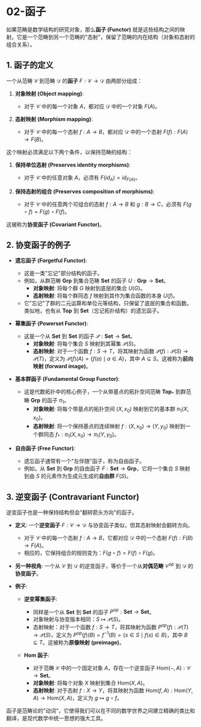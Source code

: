 # 02-函子

如果范畴是数学结构的研究对象，那么**函子 (Functor)** 就是这些结构之间的映射。它是一个范畴到另一个范畴的"态射"，保留了范畴的内在结构（对象和态射的组合关系）。

## 1. 函子的定义

一个从范畴 $\mathcal{C}$ 到范畴 $\mathcal{D}$ 的**函子** $F: \mathcal{C} \to \mathcal{D}$ 由两部分组成：

1. **对象映射 (Object mapping)**:
    - 对于 $\mathcal{C}$ 中的每一个对象 $A$，都对应 $\mathcal{D}$ 中的一个对象 $F(A)$。

2. **态射映射 (Morphism mapping)**:
    - 对于 $\mathcal{C}$ 中的每一个态射 $f: A \to B$，都对应 $\mathcal{D}$ 中的一个态射 $F(f): F(A) \to F(B)$。

这个映射必须满足以下两个条件，以保持范畴的结构：

1. **保持单位态射 (Preserves identity morphisms)**:
    - 对于 $\mathcal{C}$ 中的任意对象 $A$，必须有 $F(id_A) = id_{F(A)}$。

2. **保持态射的组合 (Preserves composition of morphisms)**:
    - 对于 $\mathcal{C}$ 中的任意两个可组合的态射 $f: A \to B$ 和 $g: B \to C$，必须有 $F(g \circ f) = F(g) \circ F(f)$。

这被称为**协变函子 (Covariant Functor)**。

## 2. 协变函子的例子

- **遗忘函子 (Forgetful Functor)**:
  - 这是一类"忘记"部分结构的函子。
  - 例如，从群范畴 **Grp** 到集合范畴 **Set** 的函子 $U: \mathbf{Grp} \to \mathbf{Set}$。
    - **对象映射**: 将每个群 $G$ 映射到底层的集合 $U(G)$。
    - **态射映射**: 将每个群同态 $f$ 映射到其作为集合函数的本身 $U(f)$。
  - 它"忘记"了群的二元运算和单位元等结构，只保留了底层的集合和函数。类似地，也有从 **Top** 到 **Set**（忘记拓扑结构）的遗忘函子。

- **幂集函子 (Powerset Functor)**:
  - 这是一个从 **Set** 到 **Set** 的函子 $\mathcal{P}: \mathbf{Set} \to \mathbf{Set}$。
    - **对象映射**: 将每个集合 $S$ 映射到其幂集 $\mathcal{P}(S)$。
    - **态射映射**: 对于一个函数 $f: S \to T$，将其映射为函数 $\mathcal{P}(f): \mathcal{P}(S) \to \mathcal{P}(T)$，定义为 $\mathcal{P}(f)(A) = \{f(a) \mid a \in A\}$，其中 $A \subseteq S$。这被称为**前向映射 (forward image)**。

- **基本群函子 (Fundamental Group Functor)**:
  - 这是代数拓扑中的核心例子，一个从带基点的拓扑空间范畴 **Top**$_*$ 到群范畴 **Grp** 的函子 $\pi_1$。
    - **对象映射**: 将每个带基点的拓扑空间 $(X, x_0)$ 映射到它的基本群 $\pi_1(X, x_0)$。
    - **态射映射**: 将一个保持基点的连续映射 $f: (X, x_0) \to (Y, y_0)$ 映射到一个群同态 $f_*: \pi_1(X, x_0) \to \pi_1(Y, y_0)$。

- **自由函子 (Free Functor)**:
  - 遗忘函子通常有一个"左伴随"函子，称为自由函子。
  - 例如，从 **Set** 到 **Grp** 的自由函子 $F: \mathbf{Set} \to \mathbf{Grp}$，它将一个集合 $S$ 映射到由 $S$ 的元素作为生成元生成的**自由群** $F(S)$。

## 3. 逆变函子 (Contravariant Functor)

逆变函子也是一种保持结构但会"翻转箭头方向"的函子。

- **定义**:
    一个**逆变函子** $F: \mathcal{C} \to \mathcal{D}$ 与协变函子类似，但其态射映射会翻转方向。
  - 对于 $\mathcal{C}$ 中的每一个态射 $f: A \to B$，它都对应 $\mathcal{D}$ 中的一个态射 $F(f): F(B) \to F(A)$。
  - 相应的，它保持组合的规则变为：$F(g \circ f) = F(f) \circ F(g)$。

- **另一种视角**:
    一个从 $\mathcal{C}$ 到 $\mathcal{D}$ 的逆变函子，等价于一个从**对偶范畴** $\mathcal{C}^{op}$ 到 $\mathcal{D}$ 的**协变函子**。

- **例子**:
  - **逆变幂集函子**:
    - 同样是一个从 **Set** 到 **Set** 的函子 $P^{op}: \mathbf{Set} \to \mathbf{Set}$。
    - 对象映射与协变版本相同：$S \mapsto \mathcal{P}(S)$。
    - 态射映射：对于一个函数 $f: S \to T$，将其映射为函数 $P^{op}(f): \mathcal{P}(T) \to \mathcal{P}(S)$，定义为 $P^{op}(f)(B) = f^{-1}(B) = \{s \in S \mid f(s) \in B\}$，其中 $B \subseteq T$。这被称为**原像映射 (preimage)**。

  - **Hom 函子**:
    - 对于范畴 $\mathcal{C}$ 中的一个固定对象 $A$，存在一个逆变函子 $\text{Hom}(-, A): \mathcal{C} \to \mathbf{Set}$。
    - **对象映射**: 将每个对象 $X$ 映射到集合 $\text{Hom}(X, A)$。
    - **态射映射**: 对于态射 $f: X \to Y$，将其映射为函数 $\text{Hom}(f, A): \text{Hom}(Y, A) \to \text{Hom}(X, A)$，定义为 $g \mapsto g \circ f$。

函子是范畴论的"动词"，它使得我们可以在不同的数学世界之间建立精确的类比和翻译，是现代数学中统一思想的强大工具。
